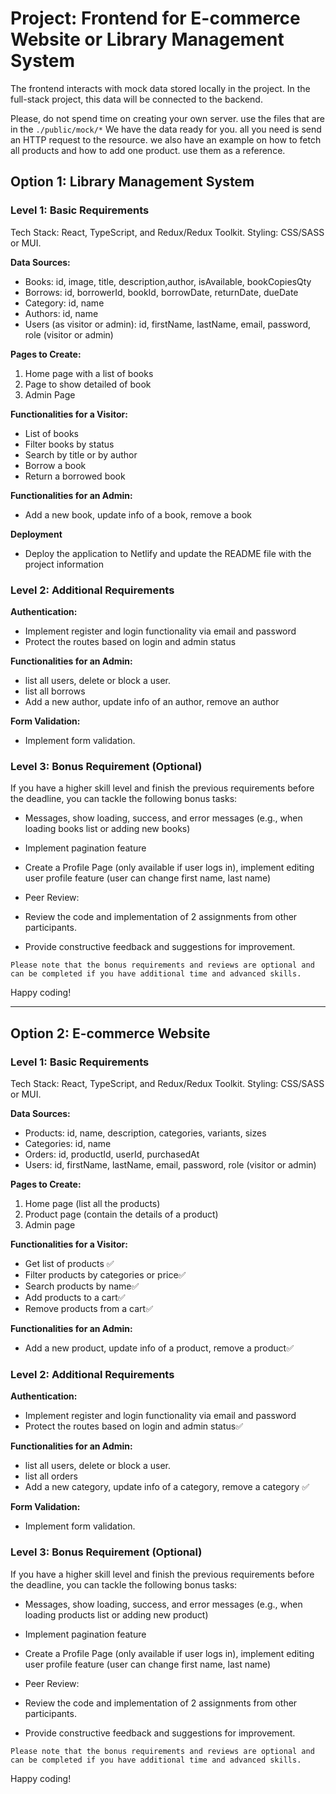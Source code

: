 # Project: Frontend for E-commerce Website or Library Management System

The frontend interacts with mock data stored locally in the project. In the full-stack project, this data will be connected to the backend.

Please, do not spend time on creating your own server. use the files that are in the `./public/mock/*` We have the data ready for you. all you need is send an HTTP request to the resource. we also have an example on how to fetch all products and how to add one product. use them as a reference.

## Option 1: Library Management System

### Level 1: Basic Requirements

Tech Stack: React, TypeScript, and Redux/Redux Toolkit. Styling: CSS/SASS or MUI.

**Data Sources:**

- Books: id, image, title, description,author, isAvailable, bookCopiesQty
- Borrows: id, borrowerId, bookId, borrowDate, returnDate, dueDate
- Category: id, name
- Authors: id, name
- Users (as visitor or admin): id, firstName, lastName, email, password, role (visitor or admin)

**Pages to Create:**

1. Home page with a list of books
2. Page to show detailed of book
3. Admin Page

**Functionalities for a Visitor:**

- List of books
- Filter books by status
- Search by title or by author
- Borrow a book
- Return a borrowed book

**Functionalities for an Admin:**

- Add a new book, update info of a book, remove a book

**Deployment**

- Deploy the application to Netlify and update the README file with the project information

### Level 2: Additional Requirements

**Authentication:**

- Implement register and login functionality via email and password
- Protect the routes based on login and admin status

**Functionalities for an Admin:**

- list all users, delete or block a user.
- list all borrows
- Add a new author, update info of an author, remove an author

**Form Validation:**

- Implement form validation.

### Level 3: Bonus Requirement (Optional)

If you have a higher skill level and finish the previous requirements before the deadline, you can tackle the following bonus tasks:

- Messages, show loading, success, and error messages (e.g., when loading books list or adding new books)
- Implement pagination feature
- Create a Profile Page (only available if user logs in), implement editing user profile feature (user can change first name, last name)

- Peer Review:
- Review the code and implementation of 2 assignments from other participants.
- Provide constructive feedback and suggestions for improvement.

`Please note that the bonus requirements and reviews are optional and can be completed if you have additional time and advanced skills.`

Happy coding!

---

## Option 2: E-commerce Website

### Level 1: Basic Requirements

Tech Stack: React, TypeScript, and Redux/Redux Toolkit. Styling: CSS/SASS or MUI.

**Data Sources:**

- Products: id, name, description, categories, variants, sizes
- Categories: id, name
- Orders: id, productId, userId, purchasedAt
- Users: id, firstName, lastName, email, password, role (visitor or admin)

**Pages to Create:**

1. Home page (list all the products)
2. Product page (contain the details of a product)
3. Admin page

**Functionalities for a Visitor:**

- Get list of products ✅
- Filter products by categories or price✅
- Search products by name✅
- Add products to a cart✅
- Remove products from a cart✅

**Functionalities for an Admin:**

- Add a new product, update info of a product, remove a product✅

### Level 2: Additional Requirements

**Authentication:**

- Implement register and login functionality via email and password
- Protect the routes based on login and admin status✅

**Functionalities for an Admin:**

- list all users, delete or block a user.
- list all orders
- Add a new category, update info of a category, remove a category ✅

**Form Validation:**

- Implement form validation.

### Level 3: Bonus Requirement (Optional)

If you have a higher skill level and finish the previous requirements before the deadline, you can tackle the following bonus tasks:

- Messages, show loading, success, and error messages (e.g., when loading products list or adding new product)
- Implement pagination feature
- Create a Profile Page (only available if user logs in), implement editing user profile feature (user can change first name, last name)

- Peer Review:
- Review the code and implementation of 2 assignments from other participants.
- Provide constructive feedback and suggestions for improvement.

`Please note that the bonus requirements and reviews are optional and can be completed if you have additional time and advanced skills.`

Happy coding!
